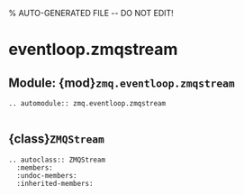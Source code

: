 % AUTO-GENERATED FILE -- DO NOT EDIT!

# eventloop.zmqstream

## Module: {mod}`zmq.eventloop.zmqstream`

```{eval-rst}
.. automodule:: zmq.eventloop.zmqstream
```

```{currentmodule} zmq.eventloop.zmqstream
```

## {class}`ZMQStream`

```{eval-rst}
.. autoclass:: ZMQStream
  :members:
  :undoc-members:
  :inherited-members:
```

